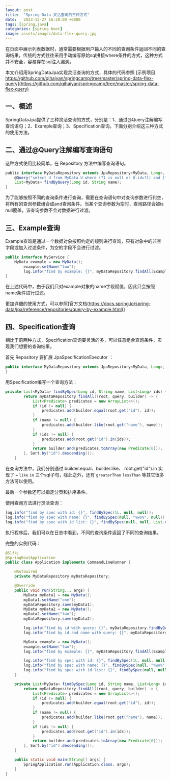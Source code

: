 ```yaml
---
layout: post
title:  "Spring Data 灵活查询的三种方式"
date:   2023-12-27 16:20:00 +0800
tags: [spring,java]
categories: [spring boot]
image: assets/images/data-flex-query.jpg
---
```


在页面中展示列表数据时，通常需要根据用户输入的不同的查询条件返回不同的查询结果，传统的方式往往采用手动编写原始sql拼接where条件的方式，这种方式并不安全，容易存在sql注入漏洞。

本文介绍用SpringDataJpa实现灵活查询的方式，具体的代码参照 [示例项目 https://github.com/qihaiyan/springcamp/tree/master/spring-data-flex-query](https://github.com/qihaiyan/springcamp/tree/master/spring-data-flex-query)

## 一、概述

SpringDataJpa提供了三种灵活查询的方式，分别是：1、通过@Query注解编写查询语句；2、Example查询；3、Specification查询。下面分别介绍这三种方式的使用方法。

## 二、通过@Query注解编写查询语句

这种方式使用比较简单，在 Repository 方法中编写查询语句。

``` groovy
public interface MyDataRepository extends JpaRepository<MyData, Long>, JpaSpecificationExecutor<MyData> {
    @Query("select U from MyData U where (?1 is null or U.id=?1) and (?2 is null or U.name=?2)")
    List<MyData> findByQuery(Long id, String name);
}
```

为了能够按照不同的查询条件进行查询，需要在查询语句中对查询参数进行判空，将所有的查询参数组合成and查询条件。当某个查询参数为空时，查询路径会被is null覆盖，该查询参数不会对数据进行过滤。

## 三、Example查询

Example查询是通过一个数据对象按照约定的规则进行查询，只有对象中的非空字段或加入过滤条件，为空的字段不会进行过滤。

``` java
public interface MyService {
    MyData example = new MyData();
        example.setName("two");
        log.info("find by example: {}", myDataRepository.findAll(Example.of(example)));
}
```

在上述代码中，由于我们只对example对象的name字段赋值，因此只会按照name条件进行过滤。

更加详细的使用方式，可以参照[官方文档(https://docs.spring.io/spring-data/jpa/reference/repositories/query-by-example.html)]

## 四、Specification查询

相比于前两种方式，Specification查询要灵活的多，可以任意组合查询条件，实现我们想要的查询结果。

首先 Repository 要扩展 JpaSpecificationExecutor ：

```java
public interface MyDataRepository extends JpaRepository<MyData, Long>, JpaSpecificationExecutor<MyData> {
}
```

用Specification编写一个查询方法：

``` java
private List<MyData> findBySpec(Long id, String name, List<Long> ids) {
        return myDataRepository.findAll((root, query, builder) -> {
            List<Predicate> predicates = new ArrayList<>();
            if (id != null) {
                predicates.add(builder.equal(root.get("id"), id));
            }
            if (name != null) {
                predicates.add(builder.like(root.get("name"), name));
            }
            if (ids != null) {
                predicates.add(root.get("id").in(ids));
            }
            return builder.and(predicates.toArray(new Predicate[0]));
        }, Sort.by("id").descending());
    }
```

在查询方法中，我们分别通过 builder.equal、builder.like、 root.get("id").in 实现了 `=` `like` `in` 三个sql子句，除此之外，还有 `greaterThan` `lessThan` 等其它很多方法可以使用。

最后一个参数还可以指定分页和排序条件。

使用查询方法进行灵活查询：

```java
log.info("find by spec with id: {}", findBySpec(1L, null, null));
log.info("find by spec with name: {}", findBySpec(null, "%wo%", null));
log.info("find by spec with id list: {}", findBySpec(null, null, List.of(1L, 2L)));
```

执行程序后，我们可以在日志中看到，不同的查询条件返回了不同的查询结果。

完整的实例代码：

```java
@Slf4j
@SpringBootApplication
public class Application implements CommandLineRunner {

    @Autowired
    private MyDataRepository myDataRepository;

    @Override
    public void run(String... args) {
        MyData myData1 = new MyData();
        myData1.setName("one");
        myDataRepository.save(myData1);
        MyData myData2 = new MyData();
        myData2.setName("two");
        myDataRepository.save(myData2);

        log.info("find by id with query: {}", myDataRepository.findByQuery(1L, null));
        log.info("find by id and name with query: {}", myDataRepository.findByQuery(1L, "one"));

        MyData example = new MyData();
        example.setName("two");
        log.info("find by example: {}", myDataRepository.findAll(Example.of(example)));

        log.info("find by spec with id: {}", findBySpec(1L, null, null));
        log.info("find by spec with name: {}", findBySpec(null, "%wo%", null));
        log.info("find by spec with id list: {}", findBySpec(null, null, List.of(1L, 2L)));
    }

    private List<MyData> findBySpec(Long id, String name, List<Long> ids) {
        return myDataRepository.findAll((root, query, builder) -> {
            List<Predicate> predicates = new ArrayList<>();
            if (id != null) {
                predicates.add(builder.equal(root.get("id"), id));
            }
            if (name != null) {
                predicates.add(builder.like(root.get("name"), name));
            }
            if (ids != null) {
                predicates.add(root.get("id").in(ids));
            }
            return builder.and(predicates.toArray(new Predicate[0]));
        }, Sort.by("id").descending());
    }

    public static void main(String[] args) {
        SpringApplication.run(Application.class, args);
    }
}
```
